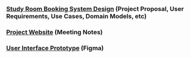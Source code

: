 ### [Study Room Booking System Design](https://github.com/kateue/SystemsAnalysis/blob/main/FinalReport.pdf) (Project Proposal, User Requirements, Use Cases, Domain Models, etc)

### [Project Website](https://csc375-team8.github.io/) (Meeting Notes)

### [User Interface Prototype](https://www.figma.com/file/CglIoGP8iWa8fURAbjzEZ5/UVIC-Study-Room-Booking-Prototype?type=design&node-id=0-1&mode=design&t=K9v93s36mTpCQ02M-0) (Figma)

